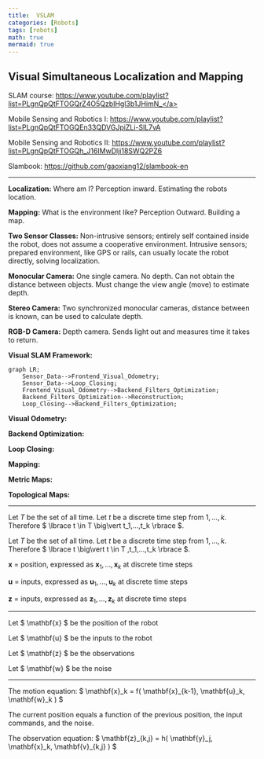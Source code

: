```yaml
---
title:  VSLAM
categories: [Robots]
tags: [robots]
math: true
mermaid: true
---
```


## Visual Simultaneous Localization and Mapping

SLAM course:
<a href="https://www.youtube.com/playlist?list=PLgnQpQtFTOGQrZ4O5QzbIHgl3b1JHimN_" target="_blank">https://www.youtube.com/playlist?list=PLgnQpQtFTOGQrZ4O5QzbIHgl3b1JHimN_</a>

Mobile Sensing and Robotics I:
<a href="https://www.youtube.com/playlist?list=PLgnQpQtFTOGQEn33QDVGJpiZLi-SlL7vA" target="_blank">https://www.youtube.com/playlist?list=PLgnQpQtFTOGQEn33QDVGJpiZLi-SlL7vA</a>

Mobile Sensing and Robotics II:
<a href="https://www.youtube.com/playlist?list=PLgnQpQtFTOGQh_J16IMwDlji18SWQ2PZ6" target="_blank">https://www.youtube.com/playlist?list=PLgnQpQtFTOGQh_J16IMwDlji18SWQ2PZ6</a>

Slambook:
<a href="https://github.com/gaoxiang12/slambook-en" target="_blank">https://github.com/gaoxiang12/slambook-en</a>

---

**Localization:** Where am I? Perception inward. Estimating the robots location.

**Mapping:** What is the environment like? Perception Outward. Building a map.

**Two Sensor Classes:** Non-intrusive sensors; entirely self contained inside the robot, does not assume a cooperative environment. Intrusive sensors; prepared environment, like GPS or rails, can usually locate the robot directly, solving localization.

**Monocular Camera:** One single camera. No depth. Can not obtain the distance between objects. Must change the view angle (move) to estimate depth.   

**Stereo Camera:** Two synchronized monocular cameras, distance between is known, can be used to calculate depth.

**RGB-D Camera:** Depth camera. Sends light out and measures time it takes to return.

**Visual SLAM Framework:**

```mermaid
graph LR;
    Sensor_Data-->Frontend_Visual_Odometry;
    Sensor_Data-->Loop_Closing;
    Frontend_Visual_Odometry-->Backend_Filters_Optimization;
    Backend_Filters_Optimization-->Reconstruction;
    Loop_Closing-->Backend_Filters_Optimization;
```

**Visual Odometry:**

**Backend Optimization:**

**Loop Closing:**

**Mapping:**

**Metric Maps:**

**Topological Maps:**


---

Let $T$ be the set of all time.  Let $t$ be a discrete time step from $1,...,k$. Therefore $ \lbrace t \in T \big\vert t_1,...,t_k \rbrace $.

Let $T$ be the set of all time.  Let $t$ be a discrete time step from $1,...,k$. Therefore $ \lbrace t \big\vert t \in T ,t_1,...,t_k \rbrace $.

$\textbf{x}$ = position, expressed as $\textbf{x}_1,...,\textbf{x}_k$ at discrete time steps

$\textbf{u}$ = inputs, expressed as $\textbf{u}_1,...,\textbf{u}_k$ at discrete time steps

$\textbf{z}$ = inputs, expressed as $\textbf{z}_1,...,\textbf{z}_k$ at discrete time steps

---

Let $ \mathbf{x} $ be the position of the robot

Let $ \mathbf{u} $ be the inputs to the robot

Let $ \mathbf{z} $ be the observations

Let $ \mathbf{w} $ be the noise

---

The motion equation: $ \mathbf{x}_k = f( \mathbf{x}\_{k-1}, \mathbf{u}_k, \mathbf{w}_k ) $

The current position equals a function of the previous position, the input commands, and the noise.

The observation equation: $ \mathbf{z}_{k,j} = h( \mathbf{y}_j, \mathbf{x}_k, \mathbf{v}\_{k,j} ) $
